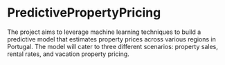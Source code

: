 # PredictivePropertyPricing
The project aims to leverage machine learning techniques to build a predictive model that estimates property prices across various regions in Portugal. The model will cater to three different scenarios: property sales, rental rates, and vacation property pricing.
